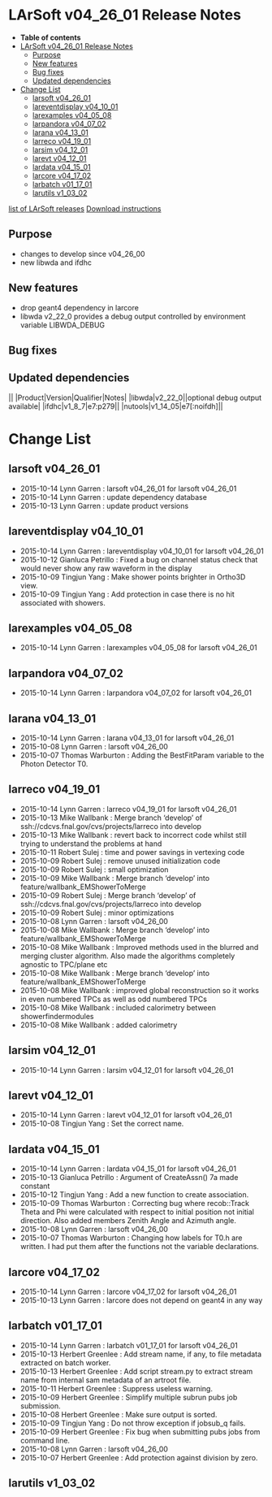 LArSoft v04\_26\_01 Release Notes
======================================================================

-   **Table of contents**
-   [LArSoft v04\_26\_01 Release Notes](#LArSoft-v04_26_01-Release-Notes)
    -   [Purpose](#Purpose)
    -   [New features](#New-features)
    -   [Bug fixes](#Bug-fixes)
    -   [Updated dependencies](#Updated-dependencies)
-   [Change List](#Change-List)
    -   [larsoft v04\_26\_01](#larsoft-v04_26_01)
    -   [lareventdisplay v04\_10\_01](#lareventdisplay-v04_10_01)
    -   [larexamples v04\_05\_08](#larexamples-v04_05_08)
    -   [larpandora v04\_07\_02](#larpandora-v04_07_02)
    -   [larana v04\_13\_01](#larana-v04_13_01)
    -   [larreco v04\_19\_01](#larreco-v04_19_01)
    -   [larsim v04\_12\_01](#larsim-v04_12_01)
    -   [larevt v04\_12\_01](#larevt-v04_12_01)
    -   [lardata v04\_15\_01](#lardata-v04_15_01)
    -   [larcore v04\_17\_02](#larcore-v04_17_02)
    -   [larbatch v01\_17\_01](#larbatch-v01_17_01)
    -   [larutils v1\_03\_02](#larutils-v1_03_02)

[list of LArSoft releases](LArSoft_release_list)
[Download instructions](http://scisoft.fnal.gov/scisoft/bundles/larsoft/v04_26_01/larsoft-v04_26_01.html)

Purpose
--------------------

-   changes to develop since v04\_26\_00
-   new libwda and ifdhc

New features
------------------------------

-   drop geant4 dependency in larcore
-   libwda v2\_22\_0 provides a debug output controlled by environment variable LIBWDA\_DEBUG

Bug fixes
------------------------

Updated dependencies
----------------------------------------------

||
|Product|Version|Qualifier|Notes|
|libwda|v2\_22\_0||optional debug output available|
|ifdhc|v1\_8\_7|e7:p279||
|nutools|v1\_14\_05|e7[:noifdh]||

Change List
============================

larsoft v04\_26\_01
------------------------------------------

-   2015-10-14 Lynn Garren : larsoft v04\_26\_01 for larsoft v04\_26\_01
-   2015-10-14 Lynn Garren : update dependency database
-   2015-10-13 Lynn Garren : update product versions

lareventdisplay v04\_10\_01
----------------------------------------------------------

-   2015-10-14 Lynn Garren : lareventdisplay v04\_10\_01 for larsoft v04\_26\_01
-   2015-10-12 Gianluca Petrillo : Fixed a bug on channel status check that would never show any raw waveform in the display
-   2015-10-09 Tingjun Yang : Make shower points brighter in Ortho3D view.
-   2015-10-09 Tingjun Yang : Add protection in case there is no hit associated with showers.

larexamples v04\_05\_08
--------------------------------------------------

-   2015-10-14 Lynn Garren : larexamples v04\_05\_08 for larsoft v04\_26\_01

larpandora v04\_07\_02
------------------------------------------------

-   2015-10-14 Lynn Garren : larpandora v04\_07\_02 for larsoft v04\_26\_01

larana v04\_13\_01
----------------------------------------

-   2015-10-14 Lynn Garren : larana v04\_13\_01 for larsoft v04\_26\_01
-   2015-10-08 Lynn Garren : larsoft v04\_26\_00
-   2015-10-07 Thomas Warburton : Adding the BestFitParam variable to the Photon Detector T0.

larreco v04\_19\_01
------------------------------------------

-   2015-10-14 Lynn Garren : larreco v04\_19\_01 for larsoft v04\_26\_01
-   2015-10-13 Mike Wallbank : Merge branch ‘develop’ of ssh://cdcvs.fnal.gov/cvs/projects/larreco into develop
-   2015-10-13 Mike Wallbank : revert back to incorrect code whilst still trying to understand the problems at hand
-   2015-10-11 Robert Sulej : time and power savings in vertexing code
-   2015-10-09 Robert Sulej : remove unused initialization code
-   2015-10-09 Robert Sulej : small optimization
-   2015-10-09 Mike Wallbank : Merge branch ‘develop’ into feature/wallbank\_EMShowerToMerge
-   2015-10-09 Robert Sulej : Merge branch ‘develop’ of ssh://cdcvs.fnal.gov/cvs/projects/larreco into develop
-   2015-10-09 Robert Sulej : minor optimizations
-   2015-10-08 Lynn Garren : larsoft v04\_26\_00
-   2015-10-08 Mike Wallbank : Merge branch ‘develop’ into feature/wallbank\_EMShowerToMerge
-   2015-10-08 Mike Wallbank : Improved methods used in the blurred and merging cluster algorithm. Also made the algorithms completely agnostic to TPC/plane etc
-   2015-10-08 Mike Wallbank : Merge branch ‘develop’ into feature/wallbank\_EMShowerToMerge
-   2015-10-08 Mike Wallbank : improved global reconstruction so it works in even numbered TPCs as well as odd numbered TPCs
-   2015-10-08 Mike Wallbank : included calorimetry between showerfindermodules
-   2015-10-08 Mike Wallbank : added calorimetry

larsim v04\_12\_01
----------------------------------------

-   2015-10-14 Lynn Garren : larsim v04\_12\_01 for larsoft v04\_26\_01

larevt v04\_12\_01
----------------------------------------

-   2015-10-14 Lynn Garren : larevt v04\_12\_01 for larsoft v04\_26\_01
-   2015-10-08 Tingjun Yang : Set the correct name.

lardata v04\_15\_01
------------------------------------------

-   2015-10-14 Lynn Garren : lardata v04\_15\_01 for larsoft v04\_26\_01
-   2015-10-13 Gianluca Petrillo : Argument of CreateAssn() 7a made constant
-   2015-10-12 Tingjun Yang : Add a new function to create association.
-   2015-10-09 Thomas Warburton : Correcting bug where recob::Track Theta and Phi were calculated with respect to initial position not initial direction. Also added members Zenith Angle and Azimuth angle.
-   2015-10-08 Lynn Garren : larsoft v04\_26\_00
-   2015-10-07 Thomas Warburton : Changing how labels for T0.h are written. I had put them after the functions not the variable declarations.

larcore v04\_17\_02
------------------------------------------

-   2015-10-14 Lynn Garren : larcore v04\_17\_02 for larsoft v04\_26\_01
-   2015-10-13 Lynn Garren : larcore does not depend on geant4 in any way

larbatch v01\_17\_01
--------------------------------------------

-   2015-10-14 Lynn Garren : larbatch v01\_17\_01 for larsoft v04\_26\_01
-   2015-10-13 Herbert Greenlee : Add stream name, if any, to file metadata extracted on batch worker.
-   2015-10-13 Herbert Greenlee : Add script stream.py to extract stream name from internal sam metadata of an artroot file.
-   2015-10-11 Herbert Greenlee : Suppress useless warning.
-   2015-10-09 Herbert Greenlee : Simplify multiple subrun pubs job submission.
-   2015-10-08 Herbert Greenlee : Make sure output is sorted.
-   2015-10-09 Tingjun Yang : Do not throw exception if jobsub\_q fails.
-   2015-10-09 Herbert Greenlee : Fix bug when submitting pubs jobs from command line.
-   2015-10-08 Lynn Garren : larsoft v04\_26\_00
-   2015-10-07 Herbert Greenlee : Add protection against division by zero.

larutils v1\_03\_02
------------------------------------------
